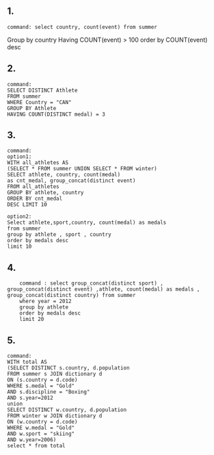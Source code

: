 ## 1. 
    command: select country, count(event) from summer 
Group by country
Having COUNT(event) > 100
order by COUNT(event) desc

## 2.
    command: 
    SELECT DISTINCT Athlete 
    FROM summer 
    WHERE Country = "CAN"
    GROUP BY Athlete 
    HAVING COUNT(DISTINCT medal) = 3

## 3. 
    command: 
    option1: 
    WITH all_athletes AS 
    (SELECT * FROM summer UNION SELECT * FROM winter) 
    SELECT athlete, country, count(medal) 
    as cnt_medal, group_concat(distinct event) 
    FROM all_athletes 
    GROUP BY athlete, country 
    ORDER BY cnt_medal 
    DESC LIMIT 10

    option2: 
    Select athlete,sport,country, count(medal) as medals
    from summer
    group by athlete , sport , country
    order by medals desc
    limit 10

## 4. 
        command : select group_concat(distinct sport) , group_concat(distinct event) ,athlete, count(medal) as medals , group_concat(distinct country) from summer  
        where year = 2012
        group by athlete
        order by medals desc
        limit 20

## 5.
    command: 
    WITH total AS
    (SELECT DISTINCT s.country, d.population 
    FROM summer s JOIN dictionary d 
    ON (s.country = d.code)
    WHERE s.medal = "Gold"
    AND s.discipline = "Boxing"
    AND s.year=2012
    union 
    SELECT DISTINCT w.country, d.population 
    FROM winter w JOIN dictionary d 
    ON (w.country = d.code)
    WHERE w.medal = "Gold"
    AND w.sport = "skiing"
    AND w.year=2006)
    select * from total




